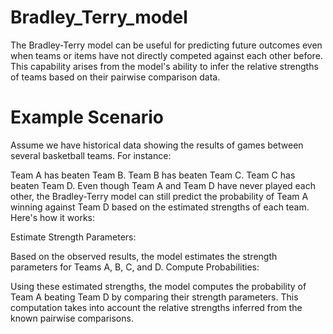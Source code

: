 # Bradley_Terry_model
The Bradley-Terry model can be useful for predicting future outcomes even when teams or items have not directly competed against each other before. This capability arises from the model's ability to infer the relative strengths of teams based on their pairwise comparison data.

# Example Scenario
Assume we have historical data showing the results of games between several basketball teams. For instance:

Team A has beaten Team B.
Team B has beaten Team C.
Team C has beaten Team D.
Even though Team A and Team D have never played each other, the Bradley-Terry model can still predict the probability of Team A winning against Team D based on the estimated strengths of each team. Here's how it works:

Estimate Strength Parameters:

Based on the observed results, the model estimates the strength parameters for Teams A, B, C, and D.
Compute Probabilities:

Using these estimated strengths, the model computes the probability of Team A beating Team D by comparing their strength parameters. This computation takes into account the relative strengths inferred from the known pairwise comparisons.
